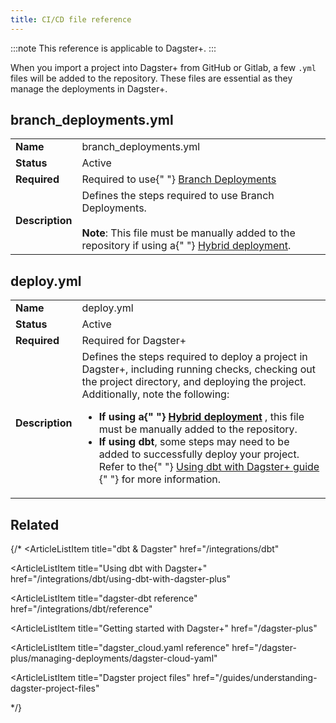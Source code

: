 ```yaml
---
title: CI/CD file reference
---
```


:::note
This reference is applicable to Dagster+.
:::

When you import a project into Dagster+ from GitHub or Gitlab, a few `.yml` files will be added to the repository. These files are essential as they manage the deployments in Dagster+.

## branch_deployments.yml

<table
  className="table"
  style={{
    width: "100%",
  }}
>
  <tbody>
    <tr>
      <td
        style={{
          width: "15%",
        }}
      >
        <strong>Name</strong>
      </td>
      <td>branch_deployments.yml</td>
    </tr>
    <tr>
      <td
        style={{
          width: "15%",
        }}
      >
        <strong>Status</strong>
      </td>
      <td>Active</td>
    </tr>
    <tr>
      <td
        style={{
          width: "15%",
        }}
      >
        <strong>Required</strong>
      </td>
      <td>
        Required to use{" "}
        <a href="/dagster-plus/managing-deployments/branch-deployments">
          Branch Deployments
        </a>
      </td>
    </tr>
    <tr>
      <td
        style={{
          width: "15%",
        }}
      >
        <strong>Description</strong>
      </td>
      <td>
        Defines the steps required to use Branch Deployments. <br />
        <br />
        <strong>Note</strong>: This file must be manually added to the
        repository if using a{" "}
        <a href="/dagster-plus/deployment/hybrid">Hybrid deployment</a>.
      </td>
    </tr>
  </tbody>
</table>

## deploy.yml

<table
  className="table"
  style={{
    width: "100%",
  }}
>
  <tbody>
    <tr>
      <td
        style={{
          width: "15%",
        }}
      >
        <strong>Name</strong>
      </td>
      <td>deploy.yml</td>
    </tr>
    <tr>
      <td
        style={{
          width: "15%",
        }}
      >
        <strong>Status</strong>
      </td>
      <td>Active</td>
    </tr>
    <tr>
      <td
        style={{
          width: "15%",
        }}
      >
        <strong>Required</strong>
      </td>
      <td>Required for Dagster+</td>
    </tr>
    <tr>
      <td
        style={{
          width: "15%",
        }}
      >
        <strong>Description</strong>
      </td>
      <td>
        Defines the steps required to deploy a project in Dagster+, including
        running checks, checking out the project directory, and deploying the
        project. Additionally, note the following:
        <ul>
          <li>
            <strong>
              If using a{" "}
              <a href="/dagster-plus/deployment/hybrid">Hybrid deployment</a>
            </strong>
            , this file must be manually added to the repository.
          </li>
          <li>
            <strong>If using dbt</strong>, some steps may need to be added to
            successfully deploy your project. Refer to the{" "}
            <a href="/integrations/dbt/using-dbt-with-dagster-plus#step-3-update-the-cicd-files">
              Using dbt with Dagster+ guide
            </a>{" "}
            for more information.
          </li>
        </ul>
      </td>
    </tr>
  </tbody>
</table>

## Related

{/*
<ArticleList>
  <ArticleListItem
    title="dbt & Dagster"
    href="/integrations/dbt"
  ></ArticleListItem>
  <ArticleListItem
    title="Using dbt with Dagster+"
    href="/integrations/dbt/using-dbt-with-dagster-plus"
  ></ArticleListItem>
  <ArticleListItem
    title="dagster-dbt reference"
    href="/integrations/dbt/reference"
  ></ArticleListItem>
  <ArticleListItem
    title="Getting started with Dagster+"
    href="/dagster-plus"
  ></ArticleListItem>
  <ArticleListItem
    title="dagster_cloud.yaml reference"
    href="/dagster-plus/managing-deployments/dagster-cloud-yaml"
  ></ArticleListItem>
  <ArticleListItem
    title="Dagster project files"
    href="/guides/understanding-dagster-project-files"
  ></ArticleListItem>
</ArticleList>
*/}
